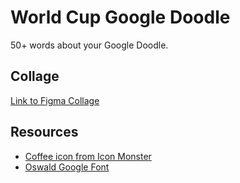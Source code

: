 # World Cup Google Doodle
50+ words about your Google Doodle. 

## Collage
[Link to Figma Collage](https://www.figma.com/file/KIEiC0Tgx5IF1BhpTLZhn0/Google-Doodle?node-id=0%3A1)

## Resources
* [Coffee icon from Icon Monster](https://iconmonstr.com/coffee-10-svg/)
* [Oswald Google Font]()
